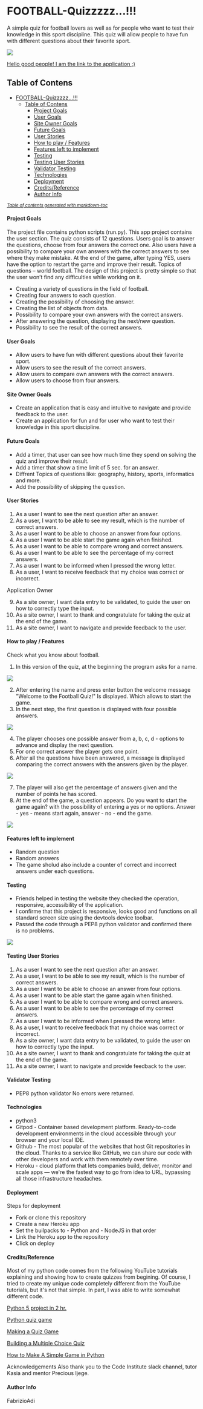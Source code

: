 # FOOTBALL-Quizzzzz...!!!

A simple quiz for football lovers as well as for people who want to test their knowledge in this sport discipline. This quiz will allow people to have fun with different questions about their favorite sport.

![](images/image2.png)

[Hello good people! I am the link to the application ;)](https://adfootball-quizz.herokuapp.com/)

## Table of Contens
- [FOOTBALL-Quizzzzz...!!!](#football-quizzzzz---)
  * [Table of Contens](#table-of-contens)
      - [Project Goals](#project-goals)
      - [User Goals](#user-goals)
      - [Site Owner Goals](#site-owner-goals)
      - [Future Goals](#future-goals)
      - [User Stories](#user-stories)
      - [How to play / Features](#how-to-play---features)
      - [Features left to implement](#features-left-to-implement)
      - [Testing](#testing)
      - [Testing User Stories](#testing-user-stories)
      - [Validator Testing](#validator-testing)
      - [Technologies](#technologies)
      - [Deployment](#deployment)
      - [Credits/Reference](#credits-reference)
      - [Author Info](#author-info)

<small><i><a href='http://ecotrust-canada.github.io/markdown-toc/'>Table of contents generated with markdown-toc</a></i></small>

#### Project Goals

The project file contains python scripts (run.py). This app project contains the user section. The quiz consists of 12 questions. Users goal is to answer the questions, choose from four answers the correct one. Also users have a possibility to compare your own answers with the correct answers to see where they make mistake. At the end of the game, after typing YES, users have the option to restart the game and improve their result. Topics of questions – world football. The design of this project is pretty simple so that the user won’t find any difficulties while working on it.

* Creating a variety of questions in the field of football.
* Creating four answers to each question.
* Creating the possibility of choosing the answer.
* Creating the list of objects from data.
* Possibility to compare your own answers with the correct answers.
* After answering the question, displaying the next/new question.
* Possibility to see the result of the correct answers.

#### User Goals

* Allow users to have fun with different questions about their favorite sport.
* Allow users to see the result of the correct answers.
* Allow users to compare own answers with the correct answers.
* Allow users to choose from four answers.

#### Site Owner Goals

* Create an application that is easy and intuitive to navigate and provide feedback to the user.
* Create an application for fun and for user who want to test their knowledge in this sport discipline.

#### Future Goals

* Add a timer, that user can see how much time they spend on solving the quiz and improve their result. 
* Add a timer that show a time limit of 5 sec. for an answer.
* Diffrent Topics of questions like: geography, history, sports, informatics and more. 
* Add the possibility of skipping the question.

#### User Stories

1. As a user I want to see the next question after an answer.
2. As a user, I want to be able to see my result, which is the number of correct answers.
3. As a user I want to be able to choose an answer from four options.
4. As a user I want to be able start the game again when finished.
5. As a user I want to be able to compare wrong and correct answers.
6. As a user I want to be able to see the percentage of my correct answers.
7. As a user I want to be informed when I pressed the wrong letter.
8. As a user, I want to receive feedback that my choice was correct or incorrect.

Application Owner

9. As a site owner, I want data entry to be validated, to guide the user on how to correctly type the input.
10. As a site owner, I want to thank and congratulate for taking the quiz at the end of the game.
11. As a site owner, I want to navigate and provide feedback to the user.

#### How to play / Features

Check what you know about football.
1. In this version of the quiz, at the beginning the program asks for a name. 

![](images/image1.png)

2. After entering the name and press enter button the welcome message "Welcome to the Football Quiz!" Is displayed. Which allows to start the game.
3. In the next step, the first question is displayed with four possible answers.

![](images/image3.png)

4. The player chooses one possible answer from a, b, c, d - options to advance and display the next question.
5. For one correct answer the player gets one point.
6. After all the questions have been answered, a message is displayed comparing the correct answers with the answers given by the player.

![](images/image4.png)

7. The player will also get the percentage of answers given and the number of points he has scored.
8. At the end of the game, a question appears. Do you want to start the game again? with the possibility of entering a yes or no options. Answer - yes - means start again, answer - no - end the game.

![](images/image5.png)

#### Features left to implement

* Random question 
* Random answers
* The game sholud also include a counter of correct and incorrect answers under each questions.

#### Testing

* Friends helped in testing the website they checked the operation, responsive, accessibility of the application.
* I confirme that this project is responsive, looks good and functions on all standard screen size using the devtools device toolbar.
* Passed the code through a PEP8 python validator and confirmed there is no problems.

![](images/image6.png)

#### Testing User Stories

1. As a user I want to see the next question after an answer.
2. As a user, I want to be able to see my result, which is the number of correct answers.
3. As a user I want to be able to choose an answer from four options.
4. As a user I want to be able start the game again when finished.
5. As a user I want to be able to compare wrong and correct answers.
6. As a user I want to be able to see the percentage of my correct answers.
7. As a user I want to be informed when I pressed the wrong letter.
8. As a user, I want to receive feedback that my choice was correct or incorrect.
9. As a site owner, I want data entry to be validated, to guide the user on how to correctly type the input.
10. As a site owner, I want to thank and congratulate for taking the quiz at the end of the game.
11. As a site owner, I want to navigate and provide feedback to the user.



#### Validator Testing

* PEP8 python validator
No errors were returned.

#### Technologies

* python3
* Gitpod - Container based development platform. Ready-to-code development environments in the cloud accessible through your browser and your local IDE.
* Github - The most popular of the websites that host Git repositories in the cloud. Thanks to a service like GitHub, we can share our code with other developers and work with them remotely over time.
* Heroku - cloud platform that lets companies build, deliver, monitor and scale apps — we're the fastest way to go from idea to URL, bypassing all those infrastructure headaches.

#### Deployment

Steps for deployment
* Fork or clone this repository
* Create a new Heroku app
* Set the builpacks to - Python and - NodeJS in that order
* Link the Heroku app to the repository
* Click on deploy

#### Credits/Reference

Most of my python code comes from the following YouTube tutorials explaining and showing how to create quizzes from begining.
Of course, I tried to create my unique code completely different from the YouTube tutorials, but it's not that simple. In part, I was able to write somewhat different code.

[Python 5 project in 2 hr.](https://www.youtube.com/watch?v=EFaPsPwPJAY&t=3216s)

[Python quiz game](https://www.youtube.com/watch?v=yriw5Zh406s)

[Making a Quiz Game](https://www.youtube.com/watch?v=cwJBEZjQJtc&t=736s)

[Building a Multiple Choice Quiz](https://www.youtube.com/watch?v=SgQhwtIoQ7o&t=344s)

[How to Make A Simple Game in Python](https://www.youtube.com/watch?v=BDi3SD7E6no)


Acknowledgements Also thank you to the Code Institute slack channel, tutor Kasia and mentor Precious Ijege.


#### Author Info
FabrizioAdi



